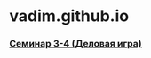 # vadim.github.io
### [Семинар 3-4 (Деловая игра)](https://github.com/NAF-FLY/vadim.github.io/wiki/Деловая-игра-(Семинар-3-4))
